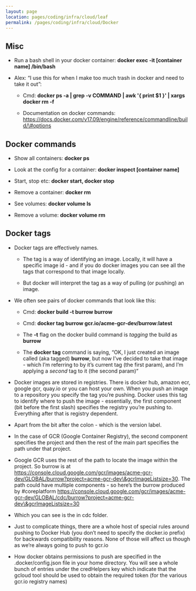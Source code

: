 ```yaml
---
layout: page
location: pages/coding/infra/cloud/leaf
permalink: /pages/coding/infra/cloud/Docker
---
```

## Misc

  - Run a bash shell in your docker container: **docker exec -it
    \[container name\] /bin/bash**

  - Alex: “I use this for when I make too much trash in docker and need
    to take it out”:
    
      - Cmd: **docker ps -a | grep -v COMMAND | awk '{ print $1 }' |
        xargs docker rm -f**
    
      - Documentation on docker commands:
        [<span class="underline">https://docs.docker.com/v17.09/engine/reference/commandline/build/\#options</span>](https://docs.docker.com/v17.09/engine/reference/commandline/build/#options)

## Docker commands

  - Show all containers: **docker ps**

  - Look at the config for a container: **docker inspect \[container
    name\]**

  - Start, stop etc: **docker start, docker stop**

  - Remove a container: **docker rm**

  - See volumes: **docker volume ls**

  - Remove a volume: **docker volume rm**

## Docker tags

  - Docker tags are effectively names.
    
      - The tag is a way of identifying an image. Locally, it will have
        a specific image id - and if you do docker images you can see
        all the tags that correspond to that image locally.
    
      - But docker will interpret the tag as a way of pulling (or
        pushing) an image.

  - We often see pairs of docker commands that look like this:
    
      - Cmd: **docker build -t burrow burrow**
    
      - Cmd: **docker tag burrow gcr.io/acme-gcr-dev/burrow:latest**
    
      - The **-t** flag on the docker build command is *tagging* the
        build as **burrow**
    
      - The **docker tag** command is saying, “OK, I just created an
        image called (aka tagged) **burrow**, but now I’ve decided to
        take that image - which I’m referring to by it’s current tag
        (the first param), and I’m applying a *second* tag to it (the
        second param)“

  - Docker images are stored in registries. There is docker hub, amazon
    ecr, google gcr, quay.io or you can host your own. When you push an
    image to a repository you specify the tag you’re pushing. Docker
    uses this tag to identify where to push the image - essentially, the
    first component (bit before the first slash) specifies the registry
    you’re pushing to. Everything after that is registry dependent.

  - Apart from the bit after the colon - which is the version label.

  - In the case of GCR (Google Container Registry), the second component
    specifies the project and then the rest of the main part specifies
    the path under that project.

  - Google GCR uses the rest of the path to locate the image within the
    project. So burrow is at
    [<span class="underline">https://console.cloud.google.com/gcr/images/acme-gcr-dev/GLOBAL/burrow?project=acme-gcr-dev\&gcrImageListsize=30</span>](https://console.cloud.google.com/gcr/images/etsy-gcr-dev/GLOBAL/burrow?project=etsy-gcr-dev&gcrImageListsize=30).
    The path could have multiple components - so here’s the burrow
    produced by \#coreplatform
    [<span class="underline">https://console.cloud.google.com/gcr/images/acme-gcr-dev/GLOBAL/cdc/burrow?project=acme-gcr-dev\&gcrImageListsize=30</span>](https://console.cloud.google.com/gcr/images/etsy-gcr-dev/GLOBAL/cdc/burrow?project=etsy-gcr-dev&gcrImageListsize=30)

  - Which you can see is the in cdc folder.

  - Just to complicate things, there are a whole host of special rules
    around pushing to Docker Hub (you don’t need to specify the
    docker.io prefix) for backwards compatibility reasons. None of those
    will affect us though as we’re always going to push to gcr.io

  - How docker obtains permissions to push are specified in the
    .docker/config.json file in your home directory. You will see a
    whole bunch of entries under the credHelpers key which indicate that
    the gcloud tool should be used to obtain the required token (for the
    various gcr.io registry names)
